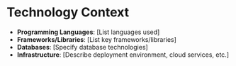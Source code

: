 # Technology Context

*   **Programming Languages**: [List languages used]
*   **Frameworks/Libraries**: [List key frameworks/libraries]
*   **Databases**: [Specify database technologies]
*   **Infrastructure**: [Describe deployment environment, cloud services, etc.]
